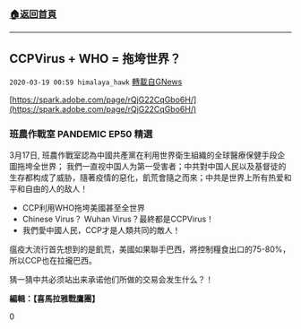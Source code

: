 ###  [:house:返回首頁](https://github.com/ourhimalayas/txt)
---

## CCPVirus + WHO = 拖垮世界？
`2020-03-19 00:59 himalaya_hawk` [轉載自GNews](https://gnews.org/zh-hant/144917/)

[https://spark.adobe.com/page/rQjG22CqGbo6H/](https://spark.adobe.com/page/rQjG22CqGbo6H/)

### **班農作戰室 PANDEMIC EP50 精選**

3月17日, 班農作戰室認為中國共產黨在利用世界衛生組織的全球醫療保健手段企圖拖垮全世界； 我們一直视中国人为第一受害者；中共對中国人民以及基督徒的生存都构成了威胁，隨著疫情的惡化，飢荒會隨之而來；中共是世界上所有热爱和平和自由的人的敌人！

- CCP利用WHO拖垮美國甚至全世界
- Chinese Virus？ Wuhan Virus？最終都是CCPVirus！
- 我們愛中國人民，CCP才是人類共同的敵人！




瘟疫大流行首先想到的是飢荒，美國如果聯手巴西，將控制糧食出口的75-80%，所以CCP也在拉攏巴西。

猜一猜中共必须站出来承诺他们所做的交易会发生什么？！



**編輯：【喜馬拉雅戰鷹團】**

0
